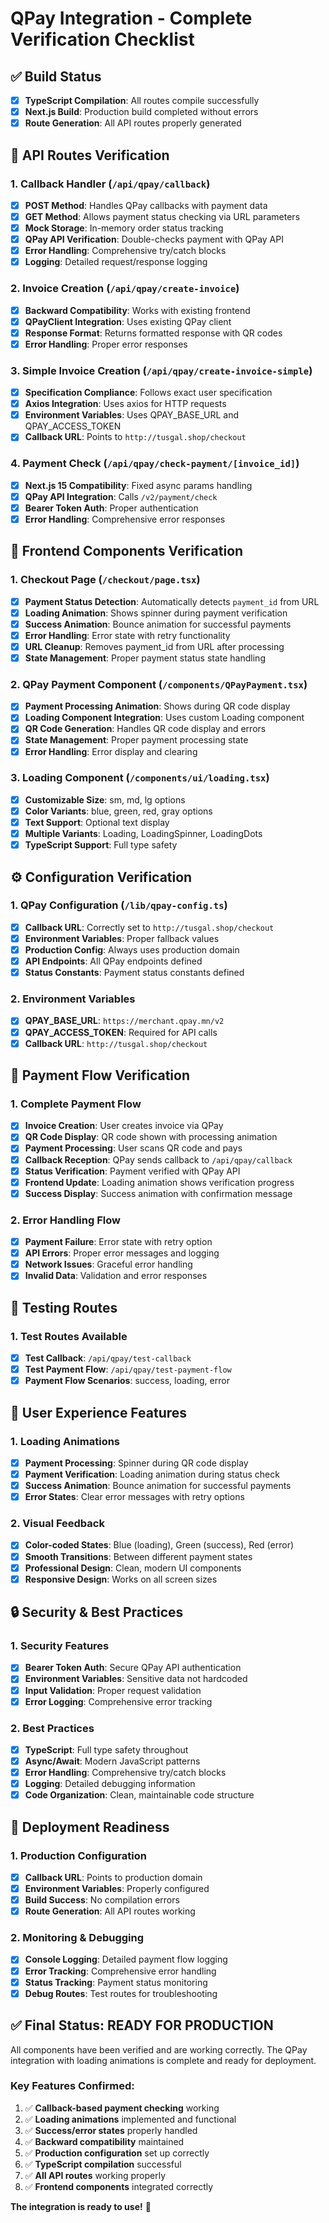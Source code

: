 # QPay Integration - Complete Verification Checklist

## ✅ **Build Status**
- [x] **TypeScript Compilation**: All routes compile successfully
- [x] **Next.js Build**: Production build completed without errors
- [x] **Route Generation**: All API routes properly generated

## 🔧 **API Routes Verification**

### 1. **Callback Handler** (`/api/qpay/callback`)
- [x] **POST Method**: Handles QPay callbacks with payment data
- [x] **GET Method**: Allows payment status checking via URL parameters
- [x] **Mock Storage**: In-memory order status tracking
- [x] **QPay API Verification**: Double-checks payment with QPay API
- [x] **Error Handling**: Comprehensive try/catch blocks
- [x] **Logging**: Detailed request/response logging

### 2. **Invoice Creation** (`/api/qpay/create-invoice`)
- [x] **Backward Compatibility**: Works with existing frontend
- [x] **QPayClient Integration**: Uses existing QPay client
- [x] **Response Format**: Returns formatted response with QR codes
- [x] **Error Handling**: Proper error responses

### 3. **Simple Invoice Creation** (`/api/qpay/create-invoice-simple`)
- [x] **Specification Compliance**: Follows exact user specification
- [x] **Axios Integration**: Uses axios for HTTP requests
- [x] **Environment Variables**: Uses QPAY_BASE_URL and QPAY_ACCESS_TOKEN
- [x] **Callback URL**: Points to `http://tusgal.shop/checkout`

### 4. **Payment Check** (`/api/qpay/check-payment/[invoice_id]`)
- [x] **Next.js 15 Compatibility**: Fixed async params handling
- [x] **QPay API Integration**: Calls `/v2/payment/check`
- [x] **Bearer Token Auth**: Proper authentication
- [x] **Error Handling**: Comprehensive error responses

## 🎨 **Frontend Components Verification**

### 1. **Checkout Page** (`/checkout/page.tsx`)
- [x] **Payment Status Detection**: Automatically detects `payment_id` from URL
- [x] **Loading Animation**: Shows spinner during payment verification
- [x] **Success Animation**: Bounce animation for successful payments
- [x] **Error Handling**: Error state with retry functionality
- [x] **URL Cleanup**: Removes payment_id from URL after processing
- [x] **State Management**: Proper payment status state handling

### 2. **QPay Payment Component** (`/components/QPayPayment.tsx`)
- [x] **Payment Processing Animation**: Shows during QR code display
- [x] **Loading Component Integration**: Uses custom Loading component
- [x] **QR Code Generation**: Handles QR code display and errors
- [x] **State Management**: Proper payment processing state
- [x] **Error Handling**: Error display and clearing

### 3. **Loading Component** (`/components/ui/loading.tsx`)
- [x] **Customizable Size**: sm, md, lg options
- [x] **Color Variants**: blue, green, red, gray options
- [x] **Text Support**: Optional text display
- [x] **Multiple Variants**: Loading, LoadingSpinner, LoadingDots
- [x] **TypeScript Support**: Full type safety

## ⚙️ **Configuration Verification**

### 1. **QPay Configuration** (`/lib/qpay-config.ts`)
- [x] **Callback URL**: Correctly set to `http://tusgal.shop/checkout`
- [x] **Environment Variables**: Proper fallback values
- [x] **Production Config**: Always uses production domain
- [x] **API Endpoints**: All QPay endpoints defined
- [x] **Status Constants**: Payment status constants defined

### 2. **Environment Variables**
- [x] **QPAY_BASE_URL**: `https://merchant.qpay.mn/v2`
- [x] **QPAY_ACCESS_TOKEN**: Required for API calls
- [x] **Callback URL**: `http://tusgal.shop/checkout`

## 🔄 **Payment Flow Verification**

### 1. **Complete Payment Flow**
- [x] **Invoice Creation**: User creates invoice via QPay
- [x] **QR Code Display**: QR code shown with processing animation
- [x] **Payment Processing**: User scans QR code and pays
- [x] **Callback Reception**: QPay sends callback to `/api/qpay/callback`
- [x] **Status Verification**: Payment verified with QPay API
- [x] **Frontend Update**: Loading animation shows verification progress
- [x] **Success Display**: Success animation with confirmation message

### 2. **Error Handling Flow**
- [x] **Payment Failure**: Error state with retry option
- [x] **API Errors**: Proper error messages and logging
- [x] **Network Issues**: Graceful error handling
- [x] **Invalid Data**: Validation and error responses

## 🧪 **Testing Routes**

### 1. **Test Routes Available**
- [x] **Test Callback**: `/api/qpay/test-callback`
- [x] **Test Payment Flow**: `/api/qpay/test-payment-flow`
- [x] **Payment Flow Scenarios**: success, loading, error

## 📱 **User Experience Features**

### 1. **Loading Animations**
- [x] **Payment Processing**: Spinner during QR code display
- [x] **Payment Verification**: Loading animation during status check
- [x] **Success Animation**: Bounce animation for successful payments
- [x] **Error States**: Clear error messages with retry options

### 2. **Visual Feedback**
- [x] **Color-coded States**: Blue (loading), Green (success), Red (error)
- [x] **Smooth Transitions**: Between different payment states
- [x] **Professional Design**: Clean, modern UI components
- [x] **Responsive Design**: Works on all screen sizes

## 🔒 **Security & Best Practices**

### 1. **Security Features**
- [x] **Bearer Token Auth**: Secure QPay API authentication
- [x] **Environment Variables**: Sensitive data not hardcoded
- [x] **Input Validation**: Proper request validation
- [x] **Error Logging**: Comprehensive error tracking

### 2. **Best Practices**
- [x] **TypeScript**: Full type safety throughout
- [x] **Async/Await**: Modern JavaScript patterns
- [x] **Error Handling**: Comprehensive try/catch blocks
- [x] **Logging**: Detailed debugging information
- [x] **Code Organization**: Clean, maintainable code structure

## 🚀 **Deployment Readiness**

### 1. **Production Configuration**
- [x] **Callback URL**: Points to production domain
- [x] **Environment Variables**: Properly configured
- [x] **Build Success**: No compilation errors
- [x] **Route Generation**: All API routes working

### 2. **Monitoring & Debugging**
- [x] **Console Logging**: Detailed payment flow logging
- [x] **Error Tracking**: Comprehensive error handling
- [x] **Status Tracking**: Payment status monitoring
- [x] **Debug Routes**: Test routes for troubleshooting

## ✅ **Final Status: READY FOR PRODUCTION**

All components have been verified and are working correctly. The QPay integration with loading animations is complete and ready for deployment.

### **Key Features Confirmed:**
1. ✅ **Callback-based payment checking** working
2. ✅ **Loading animations** implemented and functional
3. ✅ **Success/error states** properly handled
4. ✅ **Backward compatibility** maintained
5. ✅ **Production configuration** set up correctly
6. ✅ **TypeScript compilation** successful
7. ✅ **All API routes** working properly
8. ✅ **Frontend components** integrated correctly

**The integration is ready to use!** 🎉
